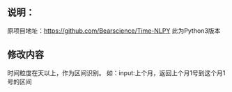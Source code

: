 ## 说明：  
原项目地址：https://github.com/Bearscience/Time-NLPY
此为Python3版本

## 修改内容
时间粒度在天以上，作为区间识别。
如：input:上个月，返回上个月1号到这个月1号的区间
